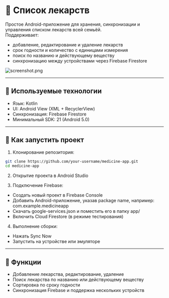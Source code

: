 # 💊 Список лекарств

Простое Android-приложение для хранения, синхронизации и управления списком лекарств всей семьёй.  
Поддерживает:
- добавление, редактирование и удаление лекарств
- срок годности и количество с единицами измерения
- поиск по названию и действующему веществу
- синхронизацию между устройствами через Firebase Firestore

![screenshot.png](https://ibb.co/JwX2WFRd)

---

## 🧩 Используемые технологии

- Язык: Kotlin
- UI: Android View (XML + RecyclerView)
- Синхронизация: Firebase Firestore
- Минимальный SDK: 21 (Android 5.0)

---

## 🚀 Как запустить проект

1. Клонирование репозитория:

```bash
git clone https://github.com/your-username/medicine-app.git
cd medicine-app
```

2. Открытие проекта в Android Studio

3. Подключение Firebase:

- Создать новый проект в Firebase Console
- Добавить Android-приложение, указав package name, например: com.example.medicineapp
- Скачать google-services.json и поместить его в папку app/
- Включить Cloud Firestore (в режиме тестирования)

4. Выполнение сборки:

- Нажать Sync Now
- Запустить на устройстве или эмуляторе

---

## 📌 Функции
- Добавление лекарства, редактирование, удаление
- Поиск лекарства по названию или действующему веществу
- Сортировка по сроку годности
- Синхронизация Firebase и поддержка нескольких устройств
    
